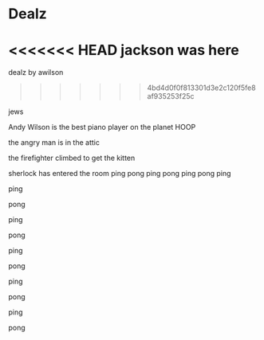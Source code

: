 # Dealz

<<<<<<< HEAD
jackson was here
=======
dealz by awilson
>>>>>>> 4bd4d0f0f813301d3e2c120f5fe8af935253f25c

jews

Andy Wilson is the best piano player on the planet HOOP

the angry man is in the attic

the firefighter climbed to get the kitten

sherlock has entered the room
 ping
 pong
 ping
 pong 
 ping
 pong
 ping

 ping

 pong

 ping

 pong

 ping

 pong 

 ping

 pong

 ping

 pong
